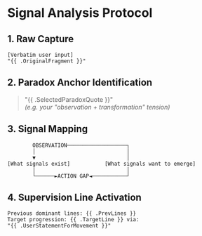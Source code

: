 # Signal Analysis Protocol

## 1. Raw Capture
```
[Verbatim user input]
"{{ .OriginalFragment }}"
```

## 2. Paradox Anchor Identification
> "{{ .SelectedParadoxQuote }}"  
_(e.g. your "observation + transformation" tension)_

## 3. Signal Mapping
```
        OBSERVATION───────────────────┐
        │                             │
        ▼                             │
[What signals exist]           [What signals want to emerge]
        │                             │
        └──────►ACTION GAP◄───────────┘
```

## 4. Supervision Line Activation
```
Previous dominant lines: {{ .PrevLines }}
Target progression: {{ .TargetLine }} via:
"{{ .UserStatementForMovement }}"
```
